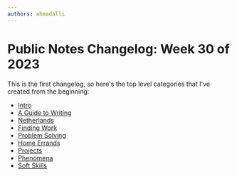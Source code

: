 ```yaml
---
authors: ahmadalli
---
```


# Public Notes Changelog: Week 30 of 2023

This is the first changelog, so here's the top level categories that I've created from the beginning:

<!-- truncate -->

- [Intro](/)
- [A Guide to Writing](/a-guide-to-writing)
- [Netherlands](/netherlands)
- [Finding Work](/finding-work)
- [Problem Solving](/problem-solving)
- [Home Errands](/home-errands)
- [Projects](/projects)
- [Phenomena](/phenomena)
- [Soft Skills](/soft-skills)
